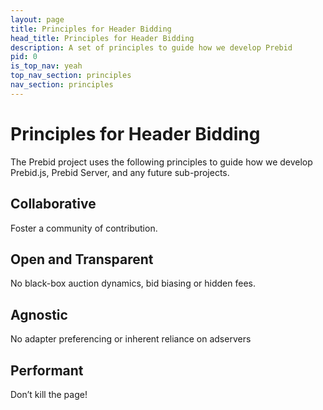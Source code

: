 ```yaml
---
layout: page
title: Principles for Header Bidding
head_title: Principles for Header Bidding
description: A set of principles to guide how we develop Prebid
pid: 0
is_top_nav: yeah
top_nav_section: principles
nav_section: principles
---
```


<div class="bs-docs-section" markdown="1">

# Principles for Header Bidding

The Prebid project uses the following principles to guide how we develop Prebid.js, Prebid Server, and any future sub-projects.

## Collaborative

Foster a community of contribution.

## Open and Transparent

No black-box auction dynamics, bid biasing or hidden fees.

## Agnostic

No adapter preferencing or inherent reliance on adservers

## Performant

Don’t kill the page!

</div>
